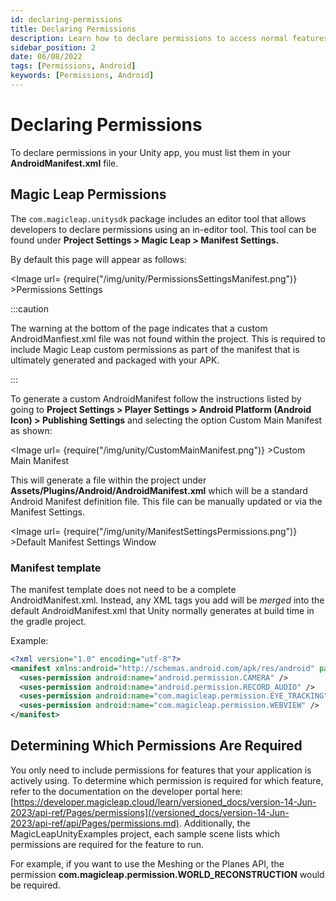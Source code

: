 ```yaml
---
id: declaring-permissions
title: Declaring Permissions
description: Learn how to declare permissions to access normal features or request access to dangerous ones.
sidebar_position: 2
date: 06/08/2022
tags: [Permissions, Android]
keywords: [Permissions, Android]
---
```


# Declaring Permissions 

To declare permissions in your Unity app, you must list them in your **AndroidManifest.xml** file.

## Magic Leap Permissions

The `com.magicleap.unitysdk` package includes an editor tool that allows developers to declare permissions using an in-editor tool. This tool can be found under **Project Settings > Magic Leap > Manifest Settings.**

By default this page will appear as follows:

<Image url= {require("/img/unity/PermissionsSettingsManifest.png")} >Permissions Settings</Image>

:::caution

The warning at the bottom of the page indicates that a custom AndroidManfiest.xml file was not found within the project. This is required to include Magic Leap custom permissions as part of the manifest that is ultimately generated and packaged with your APK.

:::

To generate a custom AndroidManifest follow the instructions listed by going to **Project Settings > Player Settings > Android Platform (Android Icon) > Publishing Settings** and selecting the option Custom Main Manifest as shown:

<Image url= {require("/img/unity/CustomMainManifest.png")} >Custom Main Manifest</Image>

This will generate a file within the project under **Assets/Plugins/Android/AndroidManifest.xml** which will be a standard Android Manifest definition file. This file can be manually updated or via the Manifest Settings.

<Image url= {require("/img/unity/ManifestSettingsPermissions.png")} >Default Manifest Settings Window</Image>

### Manifest template

The manifest template does not need to be a complete AndroidManifest.xml. Instead, any XML tags you add will be _merged_ into the default AndroidManifest.xml that Unity normally generates at build time in the gradle project.

Example:

```xml
<?xml version="1.0" encoding="utf-8"?>
<manifest xmlns:android="http://schemas.android.com/apk/res/android" package="com.unity3d.player" xmlns:tools="http://schemas.android.com/tools">
  <uses-permission android:name="android.permission.CAMERA" />
  <uses-permission android:name="android.permission.RECORD_AUDIO" />
  <uses-permission android:name="com.magicleap.permission.EYE_TRACKING" />
  <uses-permission android:name="com.magicleap.permission.WEBVIEW" />
</manifest>
```

## Determining Which Permissions Are Required

You only need to include permissions for features that your application is actively using. To determine which permission is required for which feature, refer to the documentation on the developer portal here: [https://developer.magicleap.cloud/learn/versioned_docs/version-14-Jun-2023/api-ref/Pages/permissions](/versioned_docs/version-14-Jun-2023/api-ref/api/Pages/permissions.md). Additionally, the MagicLeapUnityExamples project, each sample scene lists which permissions are required for the feature to run.

For example, if you want to use the Meshing or the Planes API, the permission **com.magicleap.permission.WORLD_RECONSTRUCTION** would be required.
